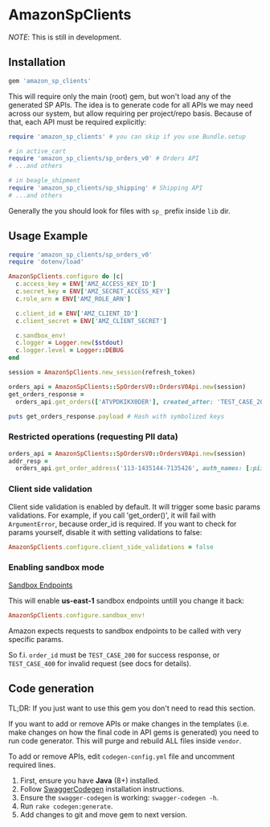 # AmazonSpClients

*NOTE*: This is still in development.

## Installation

```ruby
gem 'amazon_sp_clients'
```

This will require only the main (root) gem, but won't load any of the generated
SP APIs. The idea is to generate code for all APIs we may need across our
system, but allow requiring per project/repo basis. Because of that, each API
must be required explicitly:

```ruby
require 'amazon_sp_clients' # you can skip if you use Bundle.setup

# in active_cart
require 'amazon_sp_clients/sp_orders_v0' # Orders API
# ...and others

# in beagle_shipment
require 'amazon_sp_clients/sp_shipping' # Shipping API
# ...and others
```

Generally the you should look for files with `sp_` prefix inside `lib` dir.

## Usage Example

```ruby
require 'amazon_sp_clients/sp_orders_v0'
require 'dotenv/load'

AmazonSpClients.configure do |c|
  c.access_key = ENV['AMZ_ACCESS_KEY_ID']
  c.secret_key = ENV['AMZ_SECRET_ACCESS_KEY']
  c.role_arn = ENV['AMZ_ROLE_ARN']

  c.client_id = ENV['AMZ_CLIENT_ID']
  c.client_secret = ENV['AMZ_CLIENT_SECRET']

  c.sandbox_env!
  c.logger = Logger.new($stdout)
  c.logger.level = Logger::DEBUG
end

session = AmazonSpClients.new_session(refresh_token)

orders_api = AmazonSpClients::SpOrdersV0::OrdersV0Api.new(session)
get_orders_response =
  orders_api.get_orders(['ATVPDKIKX0DER'], created_after: 'TEST_CASE_200')

puts get_orders_response.payload # Hash with symbolized keys
```
### Restricted operations (requesting PII data)

```ruby
orders_api = AmazonSpClients::SpOrdersV0::OrdersV0Api.new(session)
addr_resp =
  orders_api.get_order_address('113-1435144-7135426', auth_names: [:pii])
```

### Client side validation

Client side validation is enabled by default. It will trigger some basic
params validations. For example, if you call 'get_order()', it will fail
with `ArgumentError`, because order_id is required. If you want to check for
params yourself, disable it with setting validations to false:

```ruby
AmazonSpClients.configure.client_side_validations = false
```

### Enabling sandbox mode

[Sandbox Endpoints](https://github.com/amzn/selling-partner-api-docs/blob/main/guides/en-US/developer-guide/SellingPartnerApiDeveloperGuide.md#selling-partner-api-sandbox-endpoints)

This will enable **us-east-1** sandbox endpoints untill you change it back:

```ruby
AmazonSpClients.configure.sandbox_env!
```

Amazon expects requests to sandbox endpoints to be called with very specific params.

So f.i. `order_id` must be `TEST_CASE_200` for success response, or `TEST_CASE_400`
for invalid request (see docs for details).

## Code generation

TL;DR: If you just want to use this gem you don't need to read this section.

If you want to add or remove APIs or make changes in the templates (i.e. make
changes on how the final code in API gems is generated) you need to run code
generator. This will purge and rebuild ALL files inside `vendor`.

To add or remove APIs, edit `codegen-config.yml` file and uncomment required lines.

1. First, ensure you have **Java** (8+) installed.
2. Follow [SwaggerCodegen](https://github.com/swagger-api/swagger-codegen) installation instructions.
3. Ensure the `swagger-codegen` is working: `swagger-codegen -h`.
4. Run `rake codegen:generate`.
5. Add changes to git and move gem to next version.
